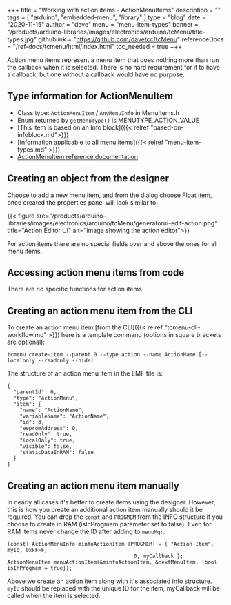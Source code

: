 +++
title = "Working with action items - ActionMenuItems"
description = ""
tags = [ "arduino", "embedded-menu", "library" ]
type = "blog"
date = "2020-11-15"
author =  "dave"
menu = "menu-item-types"
banner = "/products/arduino-libraries/images/electronics/arduino/tcMenu/title-types.jpg"
githublink = "https://github.com/davetcc/tcMenu"
referenceDocs = "/ref-docs/tcmenu/html/index.html"
toc_needed = true
+++

Action menu items represent a menu item that does nothing more than run the callback when it is selected. There is no hard requirement for it to have a callback, but one without a callback would have no purpose.
 
## Type information for ActionMenuItem

* Class type: `ActionMenuItem` / `AnyMenuInfo` in MenuItems.h
* Enum returned by `getMenuType()` is MENUTYPE_ACTION_VALUE
* [This item is based on an Info block]({{< relref "based-on-infoblock.md">}})
* [Information applicable to all menu items]({{< relref "menu-item-types.md" >}})
* [ActionMenuItem reference documentation](https://www.thecoderscorner.com/ref-docs/tcmenu/html/class_action_menu_item.html) 

## Creating an object from the designer

Choose to add a new menu item, and from the dialog choose Float item, once created the properties panel will look similar to:

{{< figure src="/products/arduino-libraries/images/electronics/arduino/tcMenu/generatorui-edit-action.png" title="Action Editor UI" alt="image showing the action editor">}}

For action items there are no special fields over and above the ones for all menu items.

## Accessing action menu items from code

There are no specific functions for action items.

## Creating an action menu item from the CLI

To create an action menu item [from the CLI]({{< relref "tcmenu-cli-workflow.md" >}}) here is a template command (options in square brackets are optional):

    tcmenu create-item --parent 0 --type action --name ActionName [--localonly --readonly --hide]

The structure of an action menu item in the EMF file is:

    {
      "parentId": 0,
      "type": "actionMenu",
      "item": {
        "name": "ActionName",
        "variableName": "ActionName",
        "id": 3,
        "eepromAddress": 0,
        "readOnly": true,
        "localOnly": true,
        "visible": false,
        "staticDataInRAM": false
      }
    }

## Creating an action menu item manually

In nearly all cases it's better to create items using the designer. However, this is how you create an additional action item manually should it be required. You can drop the `const` and `PROGMEM` from the INFO structure if you choose to create in RAM (isInProgmem parameter set to false). Even for RAM items never change the ID after adding to `menuMgr`.

    [const] ActionMenuInfo minfoActionItem [PROGMEM] = { "Action Item", myId, 0xFFFF,
                                             0, myCallback };
    ActionMenuItem menuActionItem(&minfoActionItem, &nextMenuItem, [bool isInProgmem = true]);

Above we create an action item along with it's associated info structure. `myId` should be replaced with the unique ID for the item, myCallback will be called when the item is selected.
